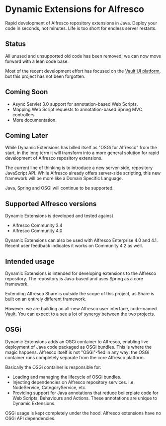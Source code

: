Dynamic Extensions for Alfresco
===============================

Rapid development of Alfresco repository extensions in Java. Deploy your code in seconds, not minutes. Life is too short for endless server restarts.

Status
------

All unused and unsupported old code has been removed; we can now move forward with a lean code base.

Most of the recent development effort has focused on the <a href="https://github.com/lfridael/vault">Vault UI platform</a>, but this project has not been forgotten.

Coming Soon
-----------

* Async Servlet 3.0 support for annotation-based Web Scripts.
* Mapping Web Script requests to annotation-based Spring MVC controllers.
* More documentation.

Coming Later
------------

While Dynamic Extensions has billed itself as "OSGi for Alfresco" from the start, in the long term it will transform into a more general solution for rapid development of Alfresco repository extensions. 

The current line of thinking is to introduce a new server-side, repository JavaScript API. While Alfresco already offers server-side scripting, this new framework will be more like a Domain Specific Language.

Java, Spring and OSGi will continue to be supported.


Supported Alfresco versions
---------------------------

Dynamic Extensions is developed and tested against

* Alfresco Community 3.4
* Alfresco Community 4.0

Dynamic Extensions can also be used with Alfresco Enterprise 4.0 and 4.1. Recent user feedback indicates it works on Community 4.2 as well.

Intended usage
--------------

Dynamic Extensions is intended for developing extensions to the Alfresco repository. The repository is Java-based and uses Spring as a core framework. 

Extending Alfresco Share is outside the scope of this project, as Share is built on an entirely different framework.

However: we are building an all-new Alfresco user interface, code-named <a href="https://github.com/lfridael/vault">Vault</a>. You can expect to a see a lot of synergy between the two projects.

OSGi
----

Dynamic Extensions adds an OSGi container to Alfresco, enabling live deployment of Java code packaged as OSGi bundles. This is where the magic happens. Alfresco itself is not "OSGi"-fied in any way: the OSGi container runs completely separate from the core Alfresco platform.

Basically the OSGi container is responsible for:

* Loading and managing the lifecycle of OSGi bundles.
* Injecting dependencies on Alfresco repository services. I.e. NodeService, CategoryService, etc.
* Providing support for Java annotations that reduce boilerplate code for Web Scripts, Behaviours and Actions. These annotations are unique to Dynamic Extensions.

OSGi usage is kept completely under the hood. Alfresco extensions have no OSGi API dependencies.
